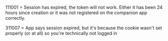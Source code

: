 111001 = Session has expired, the token will not work. Either it has been 24 hours since creation or it was not registered on the companion app correctly.

311007 = App says session expired, but it's because the cookie wasn't set properly (or at all) so you're technically not logged in
